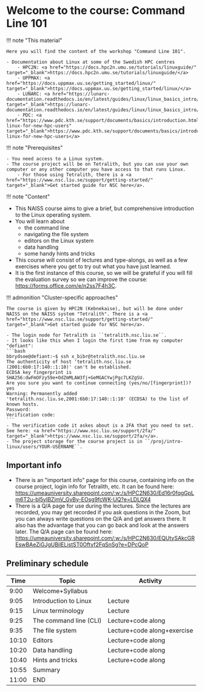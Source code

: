 # Welcome to the course: Command Line 101

!!! note "This material"
   
    Here you will find the content of the workshop "Command Line 101". 
   
    - Documentation about Linux at some of the Swedish HPC centres 
        - HPC2N: <a href="https://docs.hpc2n.umu.se/tutorials/linuxguide/" target="_blank">https://docs.hpc2n.umu.se/tutorials/linuxguide/</a>
        - UPPMAX: <a href="https://docs.uppmax.uu.se/getting_started/linux/" target="_blank">https://docs.uppmax.uu.se/getting_started/linux/</a>
        - LUNARC: <a href="https://lunarc-documentation.readthedocs.io/en/latest/guides/linux/linux_basics_intro/" target="_blank">https://lunarc-documentation.readthedocs.io/en/latest/guides/linux/linux_basics_intro/</a>
        - PDC: <a href="https://www.pdc.kth.se/support/documents/basics/introduction.html#basic-linux-for-new-hpc-users" target="_blank">https://www.pdc.kth.se/support/documents/basics/introduction.html#basic-linux-for-new-hpc-users</a> 

!!! note "Prerequisites"

    - You need access to a Linux system. 
    - The course project will be on Tetralith, but you can use your own computer or any other computer you have access to that runs Linux. 
        - For those using Tetralith, there is a <a href="https://www.nsc.liu.se/support/getting-started/" target="_blank">Get started guide for NSC here</a>. 

!!! note "Content"

   - This NAISS course aims to give a brief, but comprehensive introduction to the Linux operating system.
   - You will learn about
      - the command line
      - navigating the file system
      - editors on the Linux system 
      - data handling
      - some handy hints and tricks 
   - This course will consist of lectures and type-alongs, as well as a few exercises where you get to try out what you have just learned.    
   - It is the first instance of this course, so we will be grateful if you will fill the evaluation survey so we can improve the course: <a href="https://forms.office.com/e/n2ss7F4h3C" target="_blank">https://forms.office.com/e/n2ss7F4h3C</a>. 

!!! admonition "Cluster-specific approaches"

    The course is given by HPC2N (Kebnekaise), but will be done under NAISS on the NAISS system "Tetralith". There is a <a href="https://www.nsc.liu.se/support/getting-started/" target="_blank">Get started guide for NSC here</a>.   

    - The login node for Tetralith is ``tetralith.nsc.liu.se``.
    - It looks like this when I login the first time from my computer "defiant":
    ```bash
    bbrydsoe@defiant:~$ ssh x_bibr@tetralith.nsc.liu.se
    The authenticity of host 'tetralith.nsc.liu.se (2001:6b0:17:140::1:10)' can't be established.
    ECDSA key fingerprint is SHA256:dwFmOFzy59e+OdZmMLAW3fj+GeMGACYwjPgc7LKZgSU.
    Are you sure you want to continue connecting (yes/no/[fingerprint])? yes
    Warning: Permanently added 'tetralith.nsc.liu.se,2001:6b0:17:140::1:10' (ECDSA) to the list of known hosts.
    Password:
    Verification code:
    ```
    - The verification code it askes about is a 2FA that you need to set. See here: <a href="https://www.nsc.liu.se/support/2fa/" target="_blank">https://www.nsc.liu.se/support/2fa/</a>.
    - The project storage for the course project is in ``/proj/intro-linux/users/YOUR-USERNAME``.

## Important info

- There is an "important info" page for this course, containing info on the course project, login info for Tetralith, etc. It can be found here: <a href="https://umeauniversity.sharepoint.com/:w:/s/HPC2N630/Ed16r0fqgGpLm6T2u-bl5yIBZjmV_GvBy-EOsg9fcWK-UQ?e=LDLQX4" target="_blank">https://umeauniversity.sharepoint.com/:w:/s/HPC2N630/Ed16r0fqgGpLm6T2u-bl5yIBZjmV_GvBy-EOsg9fcWK-UQ?e=LDLQX4</a>
- There is a Q/A page for use during the lectures. Since the lectures are recorded, you may get recorded if you ask questions in the Zoom, but you can always write questions on the Q/A and get answers there. It also has the advantage that you can go back and look at the answers later. The Q/A page can be found here: <a href="https://umeauniversity.sharepoint.com/:w:/s/HPC2N630/EQUtySAkcGREswBAeZiGJgUBilEListST0Oftyf2FqSnSg?e=DPcQoP" target="_blank">https://umeauniversity.sharepoint.com/:w:/s/HPC2N630/EQUtySAkcGREswBAeZiGJgUBilEListST0Oftyf2FqSnSg?e=DPcQoP</a> 

## Preliminary schedule

| Time | Topic | Activity | 
| ---- | ----- | -------- |
| 9:00 | Welcome+Syllabus | |
| 9:05 | Introduction to Linux | Lecture | 
| 9:15 | Linux terminology | Lecture | 
| 9:25 | The command line (CLI) | Lecture+code along | 
| 9:35 | The file system | Lecture+code along+exercise |
| 10:10 | Editors | Lecture+code along |  
| 10:20 | Data handling | Lecture+code along | 
| 10:40 | Hints and tricks | Lecture+code along | 
| 10:55 | Summary   | | 
| 11:00 | END | |  

